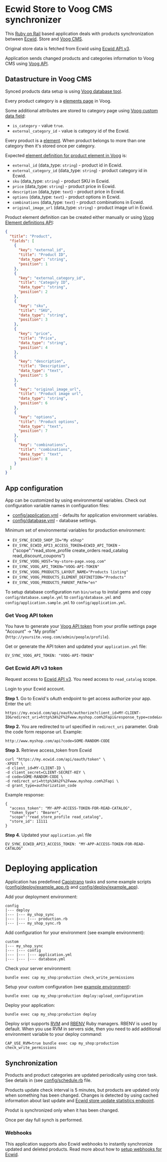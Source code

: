 # Ecwid Store to Voog CMS synchronizer

This [Ruby on Rail](http://rubyonrails.org/) based application deals with products synchronization between [Ecwid](http://ecwid.com/). Store and [Voog CMS](http://www.voog.com/).

Original store data is fetched from Ecwid using [Ecwid API v3](http://api.ecwid.com/).

Application sends changed products and categories information to Voog CMS using [Voog API](http://www.voog.com/developers/api).

## Datastructure in Voog CMS

Synced products data setup is using [Voog database tool](http://www.voog.com/support/guides/developers/voog-database-tool).

Every product category is a [elements page](http://www.voog.com/developers/api/resources/pages) in Voog.

Some additional attributes are stored to category page using [Voog custom data field](http://www.voog.com/developers/templating/javascripts/customdata):

* `is_category` - value `true`.
* `external_category_id` - value is category id of the Ecwid.

Every product is a [element](http://www.voog.com/developers/api/resources/elements). When product belongs to more than one category then it's stored once per category.

Expected [element definition for product element in Voog](http://www.voog.com/developers/api/resources/element_definitions) is:

* `external_id` (data_type: `string`) - product id in Ecwid.
* `external_category_id` (data_type: `string`) - product category id in Ecwid.
* `sku` (data_type: `string`) - product SKU in Ecwid.
* `price` (data_type: `string`) - product price in Ecwid.
* `description` (data_type: `text`) - product price in Ecwid.
* `options` (data_type: `text`) - product options in Ecwid.
* `combinations` (data_type: `text`) - product combinations in Ecwid.
* `original_image_url` (data_type: `string`) - product image url in Ecwid.

Product element definition can be created either manually or using [Voog Element definitions API](http://www.voog.com/developers/api/resources/element_definitions#create_element_definition):

```JSON
{
  "title": "Product",
  "fields": [
    {
      "key": "external_id",
      "title": "Product ID",
      "data_type": "string",
      "position": 1
    },
    {
      "key": "external_category_id",
      "title": "Category ID",
      "data_type": "string",
      "position": 2
    },
    {
      "key": "sku",
      "title": "SKU",
      "data_type": "string",
      "position": 3
    },
    {
      "key": "price",
      "title": "Price",
      "data_type": "string",
      "position": 4
    },
    {
      "key": "description",
      "title": "Description",
      "data_type": "text",
      "position": 5
    },
    {
      "key": "original_image_url",
      "title": "Product image url",
      "data_type": "string",
      "position": 6
    },
    {
      "key": "options",
      "title": "Product options",
      "data_type": "text",
      "position": 7
    },
    {
      "key": "combinations",
      "title": "combinations",
      "data_type": "text",
      "position": 8
    }
  ]
}
```

## App configuration

App can be customized by using environmental variables. Check out configuration variable names in configuration files:

* [config/application.yml](./config/application.sample.yml) - defaults for application environment variables.
* [config/database.yml](./config/database.sample.yml) - database settings.

Minimum set of environmental variables for production environment:

* `EV_SYNC_ECWID_SHOP_ID="My eShop"`
* `EV_SYNC_ECWID_API3_ACCESS_TOKEN=ECWID_API_TOKEN` - ("scope":"read_store_profile create_orders read_catalog read_discount_coupons")
* `EV_SYNC_VOOG_HOST="my-store-page.voog.com"`
* `EV_SYNC_VOOG_API_TOKEN="VOOG-API-TOKEN"`
* `EV_SYNC_VOOG_PRODUCTS_LAYOUT_NAME="Products listing"`
* `EV_SYNC_VOOG_PRODUCTS_ELEMENT_DEFINITION="Products"`
* `EV_SYNC_VOOG_PRODUCTS_PARENT_PATH="en"`

To setup database configuration run `bin/setup` to instal gems and copy `config/database.sample.yml` to `config/database.yml` and `config/application.sample.yml` to `config/application.yml`.

### Get Voog API token

You have to generate your [Voog API token](http://www.voog.com/developers/api) from your profile settings page "Account" -> "My profile" (`http://yoursite.voog.com/admin/people/profile`).

Get or generate the API token and updated your `application.yml` file:

```
EV_SYNC_VOOG_API_TOKEN: "VOOG-API-TOKEN"
```

### Get Ecwid API v3 token

Request access to [Ecwid API v3](http://api.ecwid.com#register-your-app-in-ecwid). You need access to `read_catalog` scope.

Login to your Ecwid account.

**Step 1.** Go to  Ecwid's oAuth endpoint to get access authorize your app. Enter the url:

```
https://my.ecwid.com/api/oauth/authorize?client_id=MY-CLIENT-ID&redirect_uri=http%3A%2F%2Fwww.myshop.com%2Fapi&response_type=code&scope=read_catalog
```

**Step 2.** You are redirected to url specified in `redirect_uri` parameter. Grab the code form response url. Example:

```
http://www.myshop.com/api?code=SOME-RANDOM-CODE
```

**Step 3.** Retrieve access_token from Ecwid

```
curl "https://my.ecwid.com/api/oauth/token" \
-XPOST \
-d client_id=MY-CLIENT-ID \
-d client_secret=CLIENT-SECRET-KEY \
-d code=SOME-RANDOM-CODE \
-d redirect_uri=http%3A%2F%2Fwww.myshop.com%2Fapi \
-d grant_type=authorization_code
```

Example response:

```
{
  "access_token": "MY-APP-ACCESS-TOKEN-FOR-READ-CATALOG",
  "token_type": "Bearer",
  "scope":"read_store_profile read_catalog",
  "store_id": 11111
}
```

**Step 4.** Updated your `application.yml` file

```
EV_SYNC_ECWID_API3_ACCESS_TOKEN: "MY-APP-ACCESS-TOKEN-FOR-READ-CATALOG"
```


# Deploying application

Application has predefined [Capistrano](https://github.com/capistrano) tasks and some example scripts ([config/deploy/example_app.rb](./config/deploy/example_app.rb) and [config/deploy/example_app](./config/deploy/example_app)).

Add your deployment environment:

```
config
|--- deploy
|--- |--- my_shop_sync
|--- |--- |--- production.rb
|--- |--- my_shop_sync.rb
```

Add configuration for your environment (see example environment):

```
custom
|--- my_shop_sync
|--- |--- config
|--- |--- |--- application.yml
|--- |--- |--- database.yml
```

Check your server environment:

```
bundle exec cap my_shop:production check_write_permissions
```

Setup your custom configuration (see [example environment](./config/deploy/example_app.rb)):

```
bundle exec cap my_shop:production deploy:upload_configuration
```

Deploy your application:

```
bundle exec cap my_shop:production deploy
```

Deploy sript supports [RVM](https://rvm.io/) and [RBENV](https://github.com/sstephenson/rbenv) Ruby managers.
RBENV is used by default. When you use RVM in servers side, then you need to add additional environment variable to your deploy command:

```
CAP_USE_RVM=true bundle exec cap my_shop:production check_write_permissions
```

## Synchronization

Products and product categories are updated periodically using cron task. See details in (see [config/schedule.rb](./config/schedule.rb) file.

Products update check interval is 5 minutes, but products are updated only when something has been changed. Changes is detected by using cached information about last update and [Ecwid store update statistics endpoint](http://api.ecwid.com/#get-store-update-statistics).

Produt is synchronized only when it has been changed.

Once per day full synch is performed.

### Webhooks

This application supports also Ecwid webhooks to instantly synchronize updated and deleted products. Read more about how to [setup webhooks for Ecwid](http://api.ecwid.com/#what-is-webhook).
